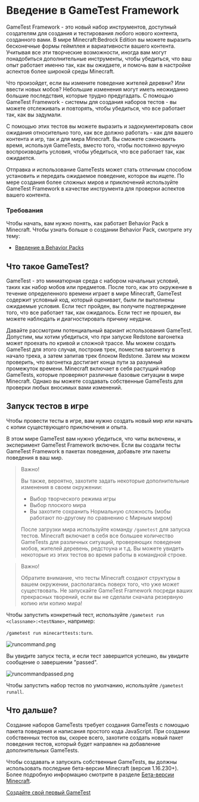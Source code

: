 # Введение в GameTest Framework

GameTest Framework - это новый набор инструментов, доступный создателям для создания и тестирования любого нового
контента, созданного вами. В мире Minecraft:Bedrock Edition вы можете выразить бесконечные формы геймплея и
вариативности вашего контента. Учитывая все эти творческие возможности, иногда вам могут понадобиться дополнительные
инструменты, чтобы убедиться, что ваш опыт работает именно так, как вы ожидаете, и помочь вам в настройке аспектов более
широкой среды Minecraft.

Что произойдет, если вы измените поведение жителей деревни? Или ввести новых мобов? Небольшие изменения могут иметь
неожиданно большие последствия, которые трудно предугадать. С помощью GameTest Framework - системы для создания наборов
тестов - вы можете отслеживать и повторять, чтобы убедиться, что все работает так, как вы задумали.

С помощью этих тестов вы можете выразить и задокументировать свои ожидания относительно того, как все должно работать -
как для вашего контента и игр, так и для мира Minecraft. Вы сможете сэкономить время, используя GameTests, вместо того,
чтобы постоянно вручную воспроизводить условия, чтобы убедиться, что все работает так, как ожидается.

Отправка и использование GameTests может стать отличным способом установить и передать ожидаемое поведение, которое вы
ищете. По мере создания более сложных миров и приключений используйте GameTest Framework в качестве инструмента для
проверки аспектов вашего контента.

### Требования

Чтобы начать, вам нужно понять, как работает Behavior Pack в Minecraft. Чтобы узнать больше о создании Behavior Pack,
смотрите эту тему:

+ [Введение в Behavior Packs](../Adding_Content/Introduction_to_Behavior_Packs.md)

## Что такое GameTest?

GameTest - это миниатюрная среда с набором начальных условий, таких как набор мобов или предметов. После того, как это
окружение в течение определенного времени играет в мире Minecraft, GameTest содержит условный код, который оценивает,
были ли выполнены ожидаемые условия. Если тест пройден, вы получите подтверждение того, что все работает так, как
ожидалось. Если тест не прошел, вы можете наблюдать и диагностировать причину неудачи.

Давайте рассмотрим потенциальный вариант использования GameTest. Допустим, мы хотим убедиться, что при запуске Redstone
вагонетка может проехать по кривой и сложной трассе. Мы можем создать GameTest для этого случая, построив трек, поместив
вагонетку в начало трека, а затем запитав трек блоком Redstone. Затем мы можем проверить, что вагонетка достигает конца
пути за разумный промежуток времени. Minecraft включает в себя растущий набор GameTests, которые проверяют различные
базовые ситуации в мире Minecraft. Однако вы можете создавать собственные GameTests для проверки любых вносимых вами
изменений.

## Запуск тестов в игре

Чтобы провести тесты в игре, вам нужно создать новый мир или начать с копии существующего приключения и опыта.

В этом мире GameTest вам нужно убедиться, что читы включены, и эксперимент GameTest Framework включен. Если вы создали
тесты GameTest Framework в пакетах поведения, добавьте эти пакеты поведения в ваш мир.


> Важно!
>
> Вы также, вероятно, захотите задать некоторые дополнительные изменения в своем окружении:
>
> * Выбор творческого режима игры
> * Выбор плоского мира
> * Вы захотите сохранить Нормальную сложность (мобы работают по-другому по сравнению с Мирным миром)
>
>
> После загрузки мира используйте команду `/gametest` для запуска тестов. Minecraft включает в себя все большее количество GameTests для различных ситуаций, проверяющих поведение мобов, жителей деревень, редстоуна и т.д. Вы можете увидеть некоторые из этих тестов во время работы в командной строке.


> Важно!
>
> Обратите внимание, что тесты Minecraft создают структуры в вашем окружении, располагаясь поверх того, что уже может существовать. Не запускайте GameTest Framework посреди ваших прекрасных творений, если вы не сделали сначала резервную копию или копию мира!


Чтобы запустить конкретный тест, используйте `/gametest run <classname>:<testName>`, например:

`/gametest run minecarttests:turn`.

![runcommand.png](https://docs.microsoft.com/ru-ru/minecraft/creator/documents/media/gametestgettingstarted/runcommand.png)

Вы увидите запуск теста, и если тест завершится успешно, вы увидите сообщение о завершении "passed".

![runcommandpassed.png](https://docs.microsoft.com/ru-ru/minecraft/creator/documents/media/gametestgettingstarted/runcommandpassed.png)

Чтобы запустить набор тестов по умолчанию, используйте `/gametest runall`.

## Что дальше?

Создание наборов GameTests требует создания GameTests с помощью пакета поведения и написания простого кода JavaScript.
При создании собственных тестов вы, скорее всего, захотите создать новый пакет поведения тестов, который будет направлен
на добавление дополнительных GameTests.

Чтобы создавать и запускать собственные GameTests, вы должны использовать последние бета-версии Minecraft (версия
1.16.230+). Более подробную информацию смотрите в разделе [Бета-версии Minecraft](https://aka.ms/mcbeta).

[Создайте свой первый GameTest](Build_your_first_GameTest.md)
